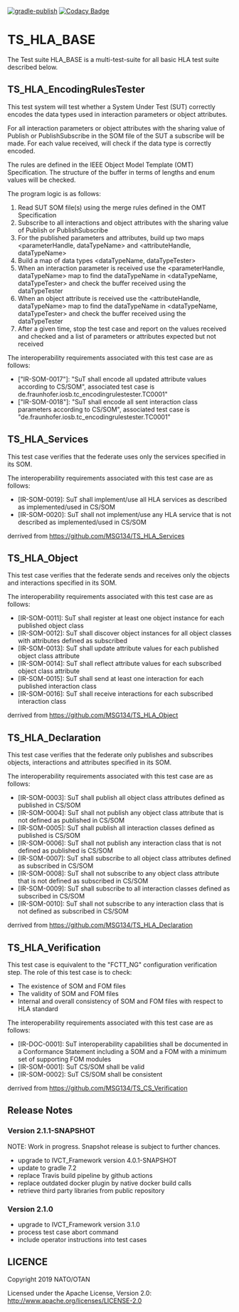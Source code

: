 [![gradle-publish](https://github.com/IVCTool/TS_HLA_BASE/actions/workflows/gradle-publish.yml/badge.svg)](https://github.com/IVCTool/TS_HLA_BASE/actions/workflows/gradle-publish.yml) [![Codacy Badge](https://app.codacy.com/project/badge/Grade/7d80be1e1faf45c086368357158e9607)](https://www.codacy.com/gh/IVCTool/TS_HLA_BASE/dashboard?utm_source=github.com&amp;utm_medium=referral&amp;utm_content=IVCTool/TS_HLA_BASE&amp;utm_campaign=Badge_Grade)

# TS_HLA_BASE

The Test suite HLA_BASE is a multi-test-suite for all basic HLA test suite described below.

## TS_HLA_EncodingRulesTester

This test system will test whether a System Under Test (SUT) correctly encodes the data types used in interaction parameters or object attributes.

For all interaction parameters or object attributes with the sharing value of Publish or PublishSubscribe in the SOM file of the SUT a subscribe will be made. For each value received, will check if the data type is correctly encoded.

The rules are defined in the IEEE Object Model Template (OMT) Specification. The structure of the buffer in terms of lengths and enum values will be checked.

The program logic is as follows:

1) Read SUT SOM file(s) using the merge rules defined in the OMT Specification
2) Subscribe to all interactions and object attributes with the sharing value of Publish or PublishSubscribe
3) For the published parameters and attributes, build up two maps <parameterHandle, dataTypeName> and <attributeHandle, dataTypeName>
4) Build a map of data types <dataTypeName, dataTypeTester>
5) When an interaction parameter is received use the <parameterHandle, dataTypeName> map to find the dataTypeName in <dataTypeName, dataTypeTester> and check the buffer received using the dataTypeTester
6) When an object attribute is received use the <attributeHandle, dataTypeName> map  to find the dataTypeName in <dataTypeName, dataTypeTester> and check the buffer received using the dataTypeTester
7) After a given time, stop the test case and report on the values received and checked and a list of parameters or attributes expected but not received

The interoperability requirements associated with this test case are as follows:

* ["IR-SOM-0017"]: "SuT shall encode all updated attribute values according to CS/SOM", associated test case is de.fraunhofer.iosb.tc_encodingrulestester.TC0001"
* ["IR-SOM-0018"]:	"SuT shall encode all sent interaction class parameters according to CS/SOM", associated test case is 	"de.fraunhofer.iosb.tc_encodingrulestester.TC0001"


## TS_HLA_Services

This test case verifies that the federate uses only the services specified in its SOM.

The interoperability requirements associated with this test case are as follows:
* [IR-SOM-0019]:	SuT shall implement/use all HLA services as described as implemented/used in CS/SOM
* [IR-SOM-0020]:	SuT shall not implement/use any HLA service that is not described as implemented/used in CS/SOM

derrived from https://github.com/MSG134/TS_HLA_Services

## TS_HLA_Object

This test case verifies that the federate sends and receives only the objects and interactions specified in its SOM.

The interoperability requirements associated with this test case are as follows:
* [IR-SOM-0011]:	SuT shall register at least one object instance for each published object class
* [IR-SOM-0012]:	SuT shall discover object instances for all object classes with attributes defined as subscribed
* [IR-SOM-0013]:	SuT shall update attribute values for each published object class attribute
* [IR-SOM-0014]:	SuT shall reflect attribute values for each subscribed object class attribute
* [IR-SOM-0015]:	SuT shall send at least one interaction for each published interaction class
* [IR-SOM-0016]:	SuT shall receive interactions for each subscribed interaction class

derrived from https://github.com/MSG134/TS_HLA_Object

## TS_HLA_Declaration

This test case verifies that the federate only publishes and subscribes objects, interactions and attributes specified in its SOM.

The interoperability requirements associated with this test case are as follows:
* [IR-SOM-0003]:	SuT shall publish all object class attributes defined as published in CS/SOM
* [IR-SOM-0004]:	SuT shall not publish any object class attribute that is not defined as published in CS/SOM
* [IR-SOM-0005]:	SuT shall publish all interaction classes defined as published is CS/SOM
* [IR-SOM-0006]:	SuT shall not publish any interaction class that is not defined as published is CS/SOM
* [IR-SOM-0007]:	SuT shall subscribe to all object class attributes defined as subscribed in CS/SOM
* [IR-SOM-0008]:	SuT shall not subscribe to any object class attribute that is not defined as subscribed in CS/SOM
* [IR-SOM-0009]:	SuT shall subscribe to all interaction classes defined as subscribed in CS/SOM
* [IR-SOM-0010]:	SuT shall not subscribe to any interaction class that is not defined as subscribed in CS/SOM

derrived from https://github.com/MSG134/TS_HLA_Declaration

## TS_HLA_Verification

This test case is equivalent to the "FCTT_NG" configuration verification step. The role of this test case is to check:
* The existence of SOM and FOM files
* The validity of SOM and FOM files
* Internal and overall consistency of SOM and FOM files with respect to HLA standard

The interoperability requirements associated with this test case are as follows:
* [IR-DOC-0001]:	SuT interoperability capabilities shall be documented in a Conformance Statement including a SOM and a FOM with a minimum set of supporting FOM modules
* [IR-SOM-0001]:	SuT CS/SOM shall be valid
* [IR-SOM-0002]:	SuT CS/SOM shall be consistent

derrived from https://github.com/MSG134/TS_CS_Verification

## Release Notes

### Version 2.1.1-SNAPSHOT

NOTE: Work in progress. Snapshot release is subject to further chances. 

- upgrade to IVCT_Framework version 4.0.1-SNAPSHOT 
- update to gradle 7.2
- replace Travis build pipeline by github actions
- replace outdated docker plugin by native docker build calls
- retrieve third party libraries from public repository

### Version 2.1.0

- upgrade to IVCT_Framework version 3.1.0 
- process test case abort command
- include operator instructions into test cases

## LICENCE

Copyright 2019 NATO/OTAN

Licensed under the Apache License, Version 2.0: http://www.apache.org/licenses/LICENSE-2.0
